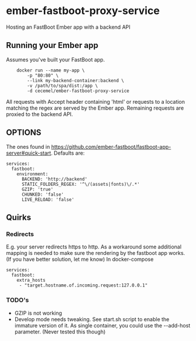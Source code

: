 # ember-fastboot-proxy-service
Hosting an FastBoot Ember app with a backend API

## Running your Ember app
Assumes you've built your FastBoot app.
```
    docker run --name my-app \
        -p "80:80" \
        --link my-backend-container:backend \
        -v /path/to/spa/dist:/app \
        -d cecemel/ember-fastboot-proxy-service
```
All requests with Accept header containing 'html' or requests to a location matching the regex are served by the Ember app.
Remaining requests are proxied to the backend API.
## OPTIONS
The ones found in https://github.com/ember-fastboot/fastboot-app-server#quick-start.
Defaults are:
```
services:
  fastboot:
    environment:
      BACKEND: 'http://backend'
      STATIC_FOLDERS_REGEX: '^\/(assets|fonts)\/.*'
      GZIP: 'true'
      CHUNKED: 'false'
      LIVE_RELOAD: 'false'
```
## Quirks
### Redirects
E.g. your server redirects https to http. As a workaround some additional mapping is needed to make sure the rendering by the fastboot app works. (If you have better solution, let me know)
In docker-compose
```
services:
  fastboot:
    extra_hosts
     - "target.hostname.of.incoming.request:127.0.0.1"
```
### TODO's
  - GZIP is not working
  - Develop mode needs tweaking. See start.sh script to enable the immature version of it.
As single container, you could use the --add-host parameter. (Never tested this though)

